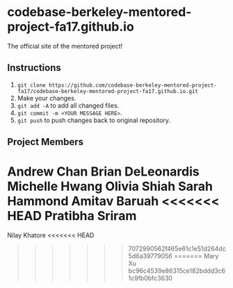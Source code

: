 # codebase-berkeley-mentored-project-fa17.github.io
The official site of the mentored project!

## Instructions

1. `git clone https://github.com/codebase-berkeley-mentored-project-fa17/codebase-berkeley-mentored-project-fa17.github.io.git`
2. Make your changes.
3. `git add -A` to add all changed files.
4. `git commit -m <YOUR MESSAGE HERE>`.
5. `git push` to push changes back to original repository.

## Project Members

Andrew Chan
Brian DeLeonardis
Michelle Hwang
Olivia Shiah
Sarah Hammond
Amitav Baruah
<<<<<<< HEAD
Pratibha Sriram
=======
Nilay Khatore
<<<<<<< HEAD
>>>>>>> 7072990562f465e61c1e51d264dc5d6a39779056
=======
Mary Xu
>>>>>>> bc96c4539e86315ce182bddd3c61c9fb0bfc3630
